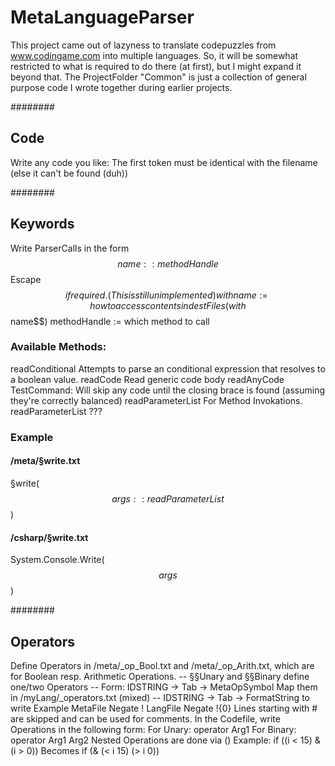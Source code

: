 # MetaLanguageParser

This project came out of lazyness to translate codepuzzles from www.codingame.com into multiple languages.
So, it will be somewhat restricted to what is required to do there (at first), but I might expand it beyond that.
The ProjectFolder "Common" is just a collection of general purpose code I wrote together during earlier projects.


########
## Code

Write any code you like:
	The first token must be identical with the filename (else it can't be found (duh))

########
## Keywords
Write ParserCalls in the form
	$$name::methodHandle$$
	Escape $$ if required. (This is still unimplemented)
with
	name := how to access contents in destFiles (with $$name$$)
	methodHandle := which method to call
### Available Methods:
readConditional
	Attempts to parse an conditional expression that resolves to a boolean value.
readCode
	Read generic code body
readAnyCode
	TestCommand: Will skip any code until the closing brace is found (assuming they're correctly balanced)
readParameterList
	For Method Invokations.
readParameterList
	???
### Example
#### /meta/§write.txt
§write($$args::readParameterList$$)
#### /csharp/§write.txt
System.Console.Write($$args$$)

########
## Operators
Define Operators in /meta/_op_Bool.txt and /meta/_op_Arith.txt, which are for Boolean resp. Arithmetic Operations.
 -- §§Unary and §§Binary define one/two Operators
 -- Form: IDSTRING -> Tab -> MetaOpSymbol
Map them in /myLang/_operators.txt (mixed)
 -- IDSTRING -> Tab -> FormatString to write
    Example
	MetaFile
		Negate	!
	LangFile
		Negate	!{0}
Lines starting with # are skipped and can be used for comments.
In the Codefile, write Operations in the following form:
    For Unary:
	operator Arg1
    For Binary:
	operator Arg1 Arg2
Nested Operations are done via ()
    Example:
	if ((i < 15) & (i > 0))
    Becomes
	if (& (< i 15) (> i 0))

